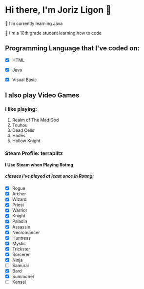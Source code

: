 # Hi there, I'm Joriz Ligon 👋
🌱 I’m currently learning Java

🌟 I'm a 10th grade student learning how to code

## Programming Language that I've coded on:
- [x] HTML
- [x] Java
- [x] Visual Basic


## I also play Video Games
### I like playing:
1. Realm of The Mad God
2. Touhou
3. Dead Cells
4. Hades
5. Hollow Knight
### Steam Profile: terrablitz
#### I Use Steam when Playing Rotmg
##### classes I've played at least once in Rotmg:
- [x] Rogue
- [x] Archer
- [x] Wizard
- [x] Priest
- [x] Warrior
- [x] Knight
- [x] Paladin
- [x] Assassin
- [x] Necromancer
- [x] Huntress
- [x] Mystic
- [x] Trickster
- [x] Sorcerer
- [x] Ninja
- [ ] Samurai
- [x] Bard
- [x] Summoner
- [ ] Kensei
